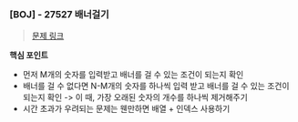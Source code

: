 ### [BOJ] - 27527 배너걸기
> [문제 링크](https://www.acmicpc.net/problem/27527)

**핵심 포인트**
- 먼저 M개의 숫자를 입력받고 배너를 걸 수 있는 조건이 되는지 확인 
- 배너를 걸 수 없다면 N-M개의 숫자를 하나씩 입력 받고 배너를 걸 수 있는 조건이 되는지 확인
-> 이 때, 가장 오래된 숫자의 개수를 하나씩 제거해주기 
- 시간 초과가 우려되는 문제는 웬만하면 배열 + 인덱스 사용하기 